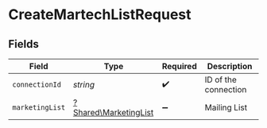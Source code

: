 # CreateMartechListRequest


## Fields

| Field                                                         | Type                                                          | Required                                                      | Description                                                   |
| ------------------------------------------------------------- | ------------------------------------------------------------- | ------------------------------------------------------------- | ------------------------------------------------------------- |
| `connectionId`                                                | *string*                                                      | :heavy_check_mark:                                            | ID of the connection                                          |
| `marketingList`                                               | [?Shared\MarketingList](../../Models/Shared/MarketingList.md) | :heavy_minus_sign:                                            | Mailing List                                                  |